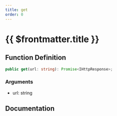 ```yaml
---
title: get
order: 0
---
```


# {{ $frontmatter.title }}

## Function Definition

```ts
public get(url: string): Promise<IHttpResponse>;
```

### Arguments

* url: string

## Documentation

<!--@include: ./parts/get.md-->
